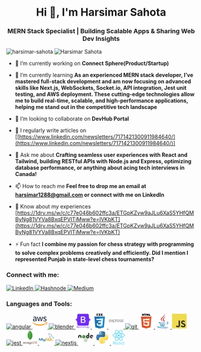 <h1 align="center">Hi 👋, I'm Harsimar Sahota</h1>
<h3 align="center">MERN Stack Specialist | Building Scalable Apps & Sharing Web Dev Insights</h3>

<p align="left">
  <img src="https://komarev.com/ghpvc/?username=harsimar-sahota&label=Profile%20views&color=0e75b6&style=flat" alt="harsimar-sahota" />
  <img src="(https://1drv.ms/i/c/c77e046b602ffc3a/EXgIhZfHeNdEsWhsEvk9n3IBgefebnrkSPG90w3Rtep48g?e=Xagp7C)" alt="Harsimar Sahota" width="300" />
</p>


- 🔭 I’m currently working on **Connect Sphere(Product/Startup)**

- 🌱 I’m currently learning **As an experienced MERN stack developer, I’ve mastered full-stack development and am now focusing on advanced skills like Next.js, WebSockets, Socket.io, API integration, Jest unit testing, and AWS deployment. These cutting-edge technologies allow me to build real-time, scalable, and high-performance applications, helping me stand out in the competitive tech landscape**

- 👯 I’m looking to collaborate on **DevHub Portal**

- 📝 I regularly write articles on [[https://www.linkedin.com/newsletters/7171421300911984640/](https://www.linkedin.com/newsletters/7171421300911984640/)]

- 💬 Ask me about **Crafting seamless user experiences with React and Tailwind, building RESTful APIs with Node.js and Express, optimizing database performance, or anything about acing tech interviews in Canada!**

- 📫 How to reach me **Feel free to drop me an email at harsimar1288@gmail.com or connect with me on LinkedIn**

- 📄 Know about my experiences [https://1drv.ms/w/c/c77e046b602ffc3a/ETGpKZvw9aJLu6XaS5YHfQMByNg81VYVa8BxqEPVITiMww?e=IVKbKT](https://1drv.ms/w/c/c77e046b602ffc3a/ETGpKZvw9aJLu6XaS5YHfQMByNg81VYVa8BxqEPVITiMww?e=IVKbKT)

- ⚡ Fun fact **I combine my passion for chess strategy with programming to solve complex problems creatively and efficiently. Did I mention I represented Punjab in state-level chess tournaments?**

<h3 align="left">Connect with me:</h3>
<p align="left">
  <a href="https://www.linkedin.com/in/harsimar-sahota/" target="_blank">
    <img src="https://raw.githubusercontent.com/rahuldkjain/github-profile-readme-generator/master/src/images/icons/Social/linked-in-alt.svg" alt="LinkedIn" height="30" width="40" />
  </a>
  <a href="https://harsimar-sahota.hashnode.dev/" target="_blank">
    <img src="https://raw.githubusercontent.com/rahuldkjain/github-profile-readme-generator/master/src/images/icons/Social/hashnode.svg" alt="Hashnode" height="30" width="40" />
  </a>
  <a href="https://medium.com/@HARSIMAR-SAHOTA" target="_blank">
    <img src="https://raw.githubusercontent.com/rahuldkjain/github-profile-readme-generator/master/src/images/icons/Social/medium.svg" alt="Medium" height="30" width="40" />
  </a>
</p>



<h3 align="left">Languages and Tools:</h3>
<p align="left"> <a href="https://angular.io" target="_blank" rel="noreferrer"> <img src="https://angular.io/assets/images/logos/angular/angular.svg" alt="angular" width="40" height="40"/> </a> <a href="https://aws.amazon.com" target="_blank" rel="noreferrer"> <img src="https://raw.githubusercontent.com/devicons/devicon/master/icons/amazonwebservices/amazonwebservices-original-wordmark.svg" alt="aws" width="40" height="40"/> </a> <a href="https://www.blender.org/" target="_blank" rel="noreferrer"> <img src="https://download.blender.org/branding/community/blender_community_badge_white.svg" alt="blender" width="40" height="40"/> </a> <a href="https://getbootstrap.com" target="_blank" rel="noreferrer"> <img src="https://raw.githubusercontent.com/devicons/devicon/master/icons/bootstrap/bootstrap-plain-wordmark.svg" alt="bootstrap" width="40" height="40"/> </a> <a href="https://www.w3schools.com/css/" target="_blank" rel="noreferrer"> <img src="https://raw.githubusercontent.com/devicons/devicon/master/icons/css3/css3-original-wordmark.svg" alt="css3" width="40" height="40"/> </a> <a href="https://expressjs.com" target="_blank" rel="noreferrer"> <img src="https://raw.githubusercontent.com/devicons/devicon/master/icons/express/express-original-wordmark.svg" alt="express" width="40" height="40"/> </a> <a href="https://git-scm.com/" target="_blank" rel="noreferrer"> <img src="https://www.vectorlogo.zone/logos/git-scm/git-scm-icon.svg" alt="git" width="40" height="40"/> </a> <a href="https://www.w3.org/html/" target="_blank" rel="noreferrer"> <img src="https://raw.githubusercontent.com/devicons/devicon/master/icons/html5/html5-original-wordmark.svg" alt="html5" width="40" height="40"/> </a> <a href="https://www.java.com" target="_blank" rel="noreferrer"> <img src="https://raw.githubusercontent.com/devicons/devicon/master/icons/java/java-original.svg" alt="java" width="40" height="40"/> </a> <a href="https://developer.mozilla.org/en-US/docs/Web/JavaScript" target="_blank" rel="noreferrer"> <img src="https://raw.githubusercontent.com/devicons/devicon/master/icons/javascript/javascript-original.svg" alt="javascript" width="40" height="40"/> </a> <a href="https://jestjs.io" target="_blank" rel="noreferrer"> <img src="https://www.vectorlogo.zone/logos/jestjsio/jestjsio-icon.svg" alt="jest" width="40" height="40"/> </a> <a href="https://www.mongodb.com/" target="_blank" rel="noreferrer"> <img src="https://raw.githubusercontent.com/devicons/devicon/master/icons/mongodb/mongodb-original-wordmark.svg" alt="mongodb" width="40" height="40"/> </a> <a href="https://www.mysql.com/" target="_blank" rel="noreferrer"> <img src="https://raw.githubusercontent.com/devicons/devicon/master/icons/mysql/mysql-original-wordmark.svg" alt="mysql" width="40" height="40"/> </a> <a href="https://nextjs.org/" target="_blank" rel="noreferrer"> <img src="https://cdn.worldvectorlogo.com/logos/nextjs-2.svg" alt="nextjs" width="40" height="40"/> </a> <a href="https://nodejs.org" target="_blank" rel="noreferrer"> <img src="https://raw.githubusercontent.com/devicons/devicon/master/icons/nodejs/nodejs-original-wordmark.svg" alt="nodejs" width="40" height="40"/> </a> <a href="https://www.python.org" target="_blank" rel="noreferrer"> <img src="https://raw.githubusercontent.com/devicons/devicon/master/icons/python/python-original.svg" alt="python" width="40" height="40"/> </a> <a href="https://reactjs.org/" target="_blank" rel="noreferrer"> <img src="https://raw.githubusercontent.com/devicons/devicon/master/icons/react/react-original-wordmark.svg" alt="react" width="40" height="40"/> </a> </p>
